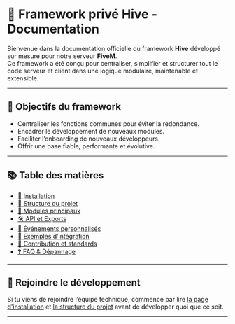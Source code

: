 # 🚀 Framework privé Hive - Documentation

Bienvenue dans la documentation officielle du framework **Hive** développé sur mesure pour notre serveur **FiveM**.  
Ce framework a été conçu pour centraliser, simplifier et structurer tout le code serveur et client dans une logique modulaire, maintenable et extensible.

---

## 🎯 Objectifs du framework

- Centraliser les fonctions communes pour éviter la redondance.
- Encadrer le développement de nouveaux modules.
- Faciliter l’onboarding de nouveaux développeurs.
- Offrir une base fiable, performante et évolutive.

---

## 📚 Table des matières

- [🔧 Installation](pages/installation.md)
- [📁 Structure du projet](pages/structure.md)
- [🧩 Modules principaux](pages/modules.md)
- [🛠 API et Exports](pages/api.md)
- [📡 Événements personnalisés](pages/events.md)
- [🚀 Exemples d’intégration](pages/exemples.md)
- [🤝 Contribution et standards](pages/contribuer.md)
- [❓ FAQ & Dépannage](pages/faq.md)

---

## 🤝 Rejoindre le développement

Si tu viens de rejoindre l’équipe technique, commence par lire [la page d'installation](pages/installation.md) et [la structure du projet](pages/structure.md) avant de développer quoi que ce soit.

---
